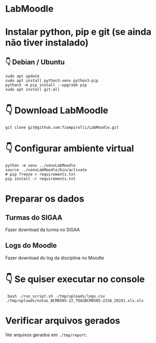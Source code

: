 # LabMoodle

# Instalar python, pip e git (se ainda não tiver instalado)

## 👇️ Debian / Ubuntu
```
sudo apt update
sudo apt install python3-venv python3-pip
python3 -m pip install --upgrade pip
sudo apt install git-all
```

# 👇️ Download LabMoodle
```
git clone git@github.com:fzampirolli/LabMoodle.git
```

# 👇️ Configurar ambiente virtual 
```
python -m venv ../venvLabMoodle
source ../venvLabMoodle/bin/activate
# pip freeze > requirements.txt
pip install -r requirements.txt
```

# Preparar os dados

## Turmas do SIGAA

Fazer download da turma no SIGAA

## Logs do Moodle

Fazer download do log da disciplina no Moodle

# 👇️ Se quiser executar no console
```
 bash ./run_script.sh ./tmp/uploads/logs.csv ./tmp/uploads/notas_BCM0505-22_TDA2BCM0505-22SA_20241.xls.xls
```

# Verificar arquivos gerados

Ver arquivos gerados em `./tmp/report`.